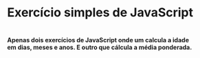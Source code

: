 <h1>Exercício simples de JavaScript<h1>
  
<h4>Apenas dois exercícios de JavaScript onde um calcula a idade<br>
em dias, meses e anos. E outro que cálcula a média ponderada.</h4>
